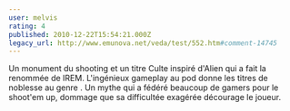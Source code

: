 ```yaml
---
user: melvis
rating: 4
published: 2010-12-22T15:54:21.000Z
legacy_url: http://www.emunova.net/veda/test/552.htm#comment-14745
---
```

Un monument du shooting et un titre Culte inspiré d'Alien qui a fait la renommée de IREM. L'ingénieux gameplay au pod donne les titres de noblesse au genre . Un mythe qui a fédéré beaucoup de gamers pour le shoot'em up, dommage que sa difficultée exagérée décourage le joueur.